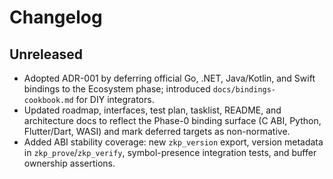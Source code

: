 # Changelog

## Unreleased

- Adopted ADR-001 by deferring official Go, .NET, Java/Kotlin, and Swift bindings to the Ecosystem phase; introduced `docs/bindings-cookbook.md` for DIY integrators.
- Updated roadmap, interfaces, test plan, tasklist, README, and architecture docs to reflect the Phase-0 binding surface (C ABI, Python, Flutter/Dart, WASI) and mark deferred targets as non-normative.
- Added ABI stability coverage: new `zkp_version` export, version metadata in `zkp_prove`/`zkp_verify`, symbol-presence integration tests, and buffer ownership assertions.
